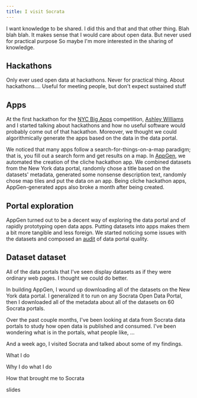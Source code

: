 ```yaml
---
title: I visit Socrata
---
```

I want knowledge to be shared. I did this and that and that other thing.
Blah blah blah.
It makes sense that I would care about open data.
But never used for practical purpose
So maybe I'm more interested in the sharing of knowledge.

## Hackathons
Only ever used open data at hackathons.
Never for practical thing.
About hackathons....
Useful for meeting people, but don't expect sustained stuff

## Apps
At the first hackathon for the [NYC Big Apps](http://nycbigapps.com/)
competition, [Ashley Williams](http://heyashleyashley.com) and I started
talking about hackathons and how no useful software would probably come
out of that hackathon. Moreover, we thought we could algorithmically
generate the apps based on the data in the data portal.

We noticed that many apps follow a search-for-things-on-a-map paradigm;
that is, you fill out a search form and get results on a map. In
[AppGen](http://appgen.me), we automated the creation of the cliche
hackathon app. We combined datasets from the New York data portal,
randomly chose a title based on the datasets' metadata, generated some
nonsense description text, randomly chose map tiles and put the data on
an app. Being cliche hackathon apps, AppGen-generated apps also broke
a month after being created.

## Portal exploration
AppGen turned out to be a decent way of exploring the data portal
and of rapidly prototyping open data apps. Putting datasets into apps
makes them a bit more tangible and less foreign. We started noticing
some issues with the datasets and composed an 
[audit](http://www.appgen.me/audit) of data portal quality.

## Dataset dataset
All of the data portals that I've seen display datasets as if they were
ordinary web pages. I thought we could do better.

In building AppGen, I wound up downloading all of the datasets on the
New York data portal. I generalized it to run on any Socrata Open Data
Portal, then I downloaded all of the metadata about all of the datasets
on 60 Socrata portals.


Over the past couple months, I've been looking at data from Socrata
data portals to study how open data is published and consumed. I've
been wondering what is in the portals, what people like, ...

And a week ago, I visited Socrata and talked about some of my findings.



What I do

Why I do what I do

How that brought me to Socrata



slides



